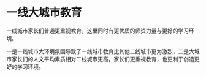 # 一线大城市教育

一线城市家长们普通更重视教育，这里同时有更优质的师资力量与更好的学习环境。

一是一线城市大环境氛围导致了一线城市教育比其他二线城市更为激烈，二是大城市家长们的人文平均素质相对二线城市更高，家长们更重视教育，也更利于创造更好的学习环境。
